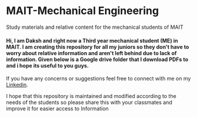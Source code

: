 # MAIT-Mechanical Engineering
 Study materials and relative content for the mechanical students of MAIT

#### Hi, I am Daksh and right now a Third year mechanical student (ME) in MAIT. I am creating this repository for all my juniors so they don't have to worry about relative information and aren't left behind due to lack of information. Given below is a Google drive folder that I download PDFs to and i hope its useful to you guys. 

If you have any concerns or suggestions feel free to connect with me on my [Linkedin](https://www.linkedin.com/in/dakshmathur2604/).

I hope that this repository is maintained and modified according to the needs of the students so please share this with your classmates and improve it for easier access to Information
